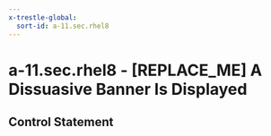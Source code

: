 ```yaml
---
x-trestle-global:
  sort-id: a-11.sec.rhel8
---
```


# a-11.sec.rhel8 - \[REPLACE_ME\] A Dissuasive Banner Is Displayed

## Control Statement
